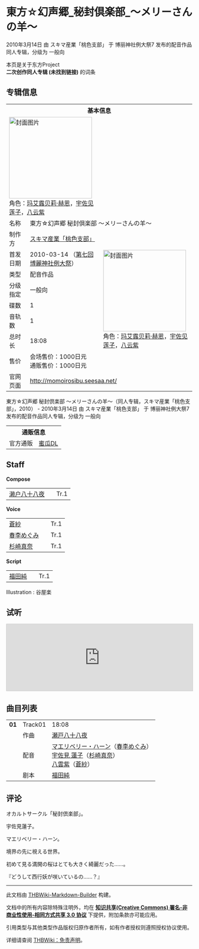 # 東方☆幻声郷_秘封倶楽部_～メリーさんの羊～

<!-- source html: G:\repos\THBWiki-Markdown-Builder\THBWikiMarkdown\Temp\main\2\2d\ns0%3A%E6%9D%B1%E6%96%B9%E2%98%86%E5%B9%BB%E5%A3%B0%E9%83%B7_%E7%A7%98%E5%B0%81%E5%80%B6%E6%A5%BD%E9%83%A8_%EF%BD%9E%E3%83%A1%E3%83%AA%E3%83%BC%E3%81%95%E3%82%93%E3%81%AE%E7%BE%8A%EF%BD%9E.html -->

2010年3月14日 由 スキマ産業「桃色支部」 于 博丽神社例大祭7 发布的配音作品同人专辑，分级为 一般向

本页是关于东方Project  
 **二次创作同人专辑 (未找到链接)** 的词条

## 专辑信息

<table><tbody><tr><th colspan="3">基本信息</th></tr><tr><td class="cover-artwork-mobile" colspan="2"><a href="./文件-東方☆幻声郷_秘封倶楽部_～メリーさんの羊～封面.jpg.md" class="image" title="封面图片"><img alt="封面图片" src="https://upload.thwiki.cc/thumb/c/cb/%E6%9D%B1%E6%96%B9%E2%98%86%E5%B9%BB%E5%A3%B0%E9%83%B7_%E7%A7%98%E5%B0%81%E5%80%B6%E6%A5%BD%E9%83%A8_%EF%BD%9E%E3%83%A1%E3%83%AA%E3%83%BC%E3%81%95%E3%82%93%E3%81%AE%E7%BE%8A%EF%BD%9E%E5%B0%81%E9%9D%A2.jpg/224px-%E6%9D%B1%E6%96%B9%E2%98%86%E5%B9%BB%E5%A3%B0%E9%83%B7_%E7%A7%98%E5%B0%81%E5%80%B6%E6%A5%BD%E9%83%A8_%EF%BD%9E%E3%83%A1%E3%83%AA%E3%83%BC%E3%81%95%E3%82%93%E3%81%AE%E7%BE%8A%EF%BD%9E%E5%B0%81%E9%9D%A2.jpg" decoding="async" loading="lazy" width="224" height="220" srcset="https://upload.thwiki.cc/thumb/c/cb/%E6%9D%B1%E6%96%B9%E2%98%86%E5%B9%BB%E5%A3%B0%E9%83%B7_%E7%A7%98%E5%B0%81%E5%80%B6%E6%A5%BD%E9%83%A8_%EF%BD%9E%E3%83%A1%E3%83%AA%E3%83%BC%E3%81%95%E3%82%93%E3%81%AE%E7%BE%8A%EF%BD%9E%E5%B0%81%E9%9D%A2.jpg/336px-%E6%9D%B1%E6%96%B9%E2%98%86%E5%B9%BB%E5%A3%B0%E9%83%B7_%E7%A7%98%E5%B0%81%E5%80%B6%E6%A5%BD%E9%83%A8_%EF%BD%9E%E3%83%A1%E3%83%AA%E3%83%BC%E3%81%95%E3%82%93%E3%81%AE%E7%BE%8A%EF%BD%9E%E5%B0%81%E9%9D%A2.jpg 1.5x, https://upload.thwiki.cc/thumb/c/cb/%E6%9D%B1%E6%96%B9%E2%98%86%E5%B9%BB%E5%A3%B0%E9%83%B7_%E7%A7%98%E5%B0%81%E5%80%B6%E6%A5%BD%E9%83%A8_%EF%BD%9E%E3%83%A1%E3%83%AA%E3%83%BC%E3%81%95%E3%82%93%E3%81%AE%E7%BE%8A%EF%BD%9E%E5%B0%81%E9%9D%A2.jpg/448px-%E6%9D%B1%E6%96%B9%E2%98%86%E5%B9%BB%E5%A3%B0%E9%83%B7_%E7%A7%98%E5%B0%81%E5%80%B6%E6%A5%BD%E9%83%A8_%EF%BD%9E%E3%83%A1%E3%83%AA%E3%83%BC%E3%81%95%E3%82%93%E3%81%AE%E7%BE%8A%EF%BD%9E%E5%B0%81%E9%9D%A2.jpg 2x" data-file-width="605" data-file-height="594"></a><div class="cover-char">角色：<a href="./玛艾露贝莉·赫恩.md" title="玛艾露贝莉·赫恩">玛艾露贝莉·赫恩</a>，<a href="./宇佐见莲子.md" title="宇佐见莲子">宇佐见莲子</a>，<a href="./八云紫.md" title="八云紫">八云紫</a></div></td>
</tr><tr><td class="label">名称</td><td colspan="2"> 東方☆幻声郷 秘封倶楽部 ～メリーさんの羊～ </td></tr><tr><td class="label">制作方</td><td><a href="./スキマ産業「桃色支部」.md" title="スキマ産業「桃色支部」">スキマ産業「桃色支部」</a></td><td class="cover-artwork" rowspan="8" style="min-width:224px;"><a href="./文件-東方☆幻声郷_秘封倶楽部_～メリーさんの羊～封面.jpg.md" class="image" title="封面图片"><img alt="封面图片" src="https://upload.thwiki.cc/thumb/c/cb/%E6%9D%B1%E6%96%B9%E2%98%86%E5%B9%BB%E5%A3%B0%E9%83%B7_%E7%A7%98%E5%B0%81%E5%80%B6%E6%A5%BD%E9%83%A8_%EF%BD%9E%E3%83%A1%E3%83%AA%E3%83%BC%E3%81%95%E3%82%93%E3%81%AE%E7%BE%8A%EF%BD%9E%E5%B0%81%E9%9D%A2.jpg/224px-%E6%9D%B1%E6%96%B9%E2%98%86%E5%B9%BB%E5%A3%B0%E9%83%B7_%E7%A7%98%E5%B0%81%E5%80%B6%E6%A5%BD%E9%83%A8_%EF%BD%9E%E3%83%A1%E3%83%AA%E3%83%BC%E3%81%95%E3%82%93%E3%81%AE%E7%BE%8A%EF%BD%9E%E5%B0%81%E9%9D%A2.jpg" decoding="async" loading="lazy" width="224" height="220" srcset="https://upload.thwiki.cc/thumb/c/cb/%E6%9D%B1%E6%96%B9%E2%98%86%E5%B9%BB%E5%A3%B0%E9%83%B7_%E7%A7%98%E5%B0%81%E5%80%B6%E6%A5%BD%E9%83%A8_%EF%BD%9E%E3%83%A1%E3%83%AA%E3%83%BC%E3%81%95%E3%82%93%E3%81%AE%E7%BE%8A%EF%BD%9E%E5%B0%81%E9%9D%A2.jpg/336px-%E6%9D%B1%E6%96%B9%E2%98%86%E5%B9%BB%E5%A3%B0%E9%83%B7_%E7%A7%98%E5%B0%81%E5%80%B6%E6%A5%BD%E9%83%A8_%EF%BD%9E%E3%83%A1%E3%83%AA%E3%83%BC%E3%81%95%E3%82%93%E3%81%AE%E7%BE%8A%EF%BD%9E%E5%B0%81%E9%9D%A2.jpg 1.5x, https://upload.thwiki.cc/thumb/c/cb/%E6%9D%B1%E6%96%B9%E2%98%86%E5%B9%BB%E5%A3%B0%E9%83%B7_%E7%A7%98%E5%B0%81%E5%80%B6%E6%A5%BD%E9%83%A8_%EF%BD%9E%E3%83%A1%E3%83%AA%E3%83%BC%E3%81%95%E3%82%93%E3%81%AE%E7%BE%8A%EF%BD%9E%E5%B0%81%E9%9D%A2.jpg/448px-%E6%9D%B1%E6%96%B9%E2%98%86%E5%B9%BB%E5%A3%B0%E9%83%B7_%E7%A7%98%E5%B0%81%E5%80%B6%E6%A5%BD%E9%83%A8_%EF%BD%9E%E3%83%A1%E3%83%AA%E3%83%BC%E3%81%95%E3%82%93%E3%81%AE%E7%BE%8A%EF%BD%9E%E5%B0%81%E9%9D%A2.jpg 2x" data-file-width="605" data-file-height="594"></a><div class="cover-char">角色：<a href="./玛艾露贝莉·赫恩.md" title="玛艾露贝莉·赫恩">玛艾露贝莉·赫恩</a>，<a href="./宇佐见莲子.md" title="宇佐见莲子">宇佐见莲子</a>，<a href="./八云紫.md" title="八云紫">八云紫</a></div></td>
</tr><tr><td class="label">首发日期</td><td>2010-03-14&#160;（<a href="/展会作品列表?e=%E5%8D%9A%E4%B8%BD%E7%A5%9E%E7%A4%BE%E4%BE%8B%E5%A4%A7%E7%A5%AD%237">第七回 博麗神社例大祭</a>）</td></tr><tr><td class="label">类型</td><td>配音作品</td></tr><tr><td class="label">分级指定</td><td>一般向</td></tr><tr><td class="label">碟数</td><td>1</td></tr><tr><td class="label">音轨数</td><td>1</td></tr><tr><td class="label">总时长</td><td>18:08</td></tr><tr><td class="label">售价</td><td>会场售价：1000日元<br>通贩售价：1000日元</td></tr>
<tr><td class="label">官网页面</td><td colspan="2"><a rel="nofollow" class="external free" href="http://momoirosibu.seesaa.net/">http://momoirosibu.seesaa.net/</a></td></tr></tbody></table>

東方☆幻声郷 秘封倶楽部 ～メリーさんの羊～（同人专辑，スキマ産業「桃色支部」，2010） - 2010年3月14日 由 スキマ産業「桃色支部」 于 博丽神社例大祭7 发布的配音作品同人专辑，分级为 一般向

<table><tbody><tr><th colspan="3">通贩信息</th></tr><tr><td class="label">官方通贩</td><td colspan="2"><a rel="nofollow" class="external text" href="https://www.melonbooks.com/index.php?main_page=product_info&amp;products_id=IT0000128922">蜜瓜DL</a></td></tr></tbody></table>



## Staff
  
 **Compose**   

<table><tbody><tr><td><a href="./濑户八十八夜.md" title="濑户八十八夜">濑户八十八夜</a></td><td></td><td>Tr.1</td></tr></tbody></table>

  
 **Voice**   

<table><tbody><tr><td><a href="/index.php?title=%E8%92%BC%E7%B4%97&amp;action=edit&amp;redlink=1" class="new" title="蒼紗（页面不存在）">蒼紗</a></td><td></td><td>Tr.1</td></tr><tr><td><a href="/index.php?title=%E6%98%A5%E6%9D%8E%E3%82%81%E3%81%90%E3%81%BF&amp;action=edit&amp;redlink=1" class="new" title="春李めぐみ（页面不存在）">春李めぐみ</a></td><td></td><td>Tr.1</td></tr><tr><td><a href="/index.php?title=%E6%9D%89%E5%B4%8E%E7%9C%9F%E5%A5%88&amp;action=edit&amp;redlink=1" class="new" title="杉崎真奈（页面不存在）">杉崎真奈</a></td><td></td><td>Tr.1</td></tr></tbody></table>

  
 **Script**   

<table><tbody><tr><td><a href="/index.php?title=%E7%A6%8F%E7%94%B0%E7%B4%94&amp;action=edit&amp;redlink=1" class="new" title="福田純（页面不存在）">福田純</a></td><td></td><td>Tr.1</td></tr></tbody></table>


Illustration
: 谷屋楽


## 试听
  
<iframe width="100%" height="180" src="https://ext.nicovideo.jp/thumb/sm9994981" scrolling="no" style="border:solid 1px #CCC;" frameborder="0"><a href="http://www.nicovideo.jp/watch/sm9994981">,</a></iframe>

  


## 曲目列表

<table><tbody><tr><td id="1" class="infoG"><b>01</b></td><td id="Track01" colspan="2" class="title">Track01<span class="thcsearchlinks"><a rel="nofollow" class="external text" href="https://cd.thwiki.cc?arrange=瀬戸八十八夜&amp;dub=春李めぐみ，杉崎真奈，蒼紗&amp;script=福田純&amp;fromwiki=東方☆幻声郷_秘封倶楽部_～メリーさんの羊～"><span title="搜索相似同人曲"></span></a></span></td><td class="time">18:08</td></tr><tr><td class="left"></td><td class="label">作曲</td><td class="text" colspan="2"><a href="./瀬戸八十八夜.md" class="mw-redirect" title="瀬戸八十八夜">瀬戸八十八夜</a><span class="thcsearchlinks"><a rel="nofollow" class="external text" href="https://cd.thwiki.cc?arrange=，瀬戸八十八夜&amp;fromwiki=東方☆幻声郷_秘封倶楽部_～メリーさんの羊～"><span></span></a></span></td></tr><tr><td class="left"></td><td class="label">配音</td><td class="text" colspan="2"><a href="./マエリベリー・ハーン.md" class="mw-redirect" title="マエリベリー・ハーン">マエリベリー・ハーン</a>（<a href="/index.php?title=%E6%98%A5%E6%9D%8E%E3%82%81%E3%81%90%E3%81%BF&amp;action=edit&amp;redlink=1" class="new" title="春李めぐみ（页面不存在）">春李めぐみ</a>）<br><a href="./宇佐见莲子.md" title="宇佐见莲子" unred="">宇佐見 蓮子</a>（<a href="/index.php?title=%E6%9D%89%E5%B4%8E%E7%9C%9F%E5%A5%88&amp;action=edit&amp;redlink=1" class="new" title="杉崎真奈（页面不存在）">杉崎真奈</a>）<br><a href="./八云紫.md" title="八云紫" unred="">八雲紫</a>（<a href="/index.php?title=%E8%92%BC%E7%B4%97&amp;action=edit&amp;redlink=1" class="new" title="蒼紗（页面不存在）">蒼紗</a>）<span class="thcsearchlinks"><a rel="nofollow" class="external text" href="https://cd.thwiki.cc?dub=春李めぐみ，杉崎真奈，蒼紗&amp;fromwiki=東方☆幻声郷_秘封倶楽部_～メリーさんの羊～"><span></span></a></span></td></tr><tr><td class="left"></td><td class="label">剧本</td><td class="text" colspan="2"><a href="/index.php?title=%E7%A6%8F%E7%94%B0%E7%B4%94&amp;action=edit&amp;redlink=1" class="new" title="福田純（页面不存在）">福田純</a><span class="thcsearchlinks"><a rel="nofollow" class="external text" href="https://cd.thwiki.cc?script=福田純&amp;fromwiki=東方☆幻声郷_秘封倶楽部_～メリーさんの羊～"><span></span></a></span></td></tr></tbody></table>



## 评论

  
オカルトサークル「秘封倶楽部」。  

  

宇佐見蓮子。  

  

マエリベリー・ハーン。  

  

境界の先に視える世界。  

  

初めて見る満開の桜はとても大きく綺麗だった……。  

  

『どうして西行妖が咲いているの……？』
  







---

此文档由 [THBWiki-Markdown-Builder](https://github.com/Delsin-Yu/THBWiki-Markdown-Builder) 构建。

文档中的所有内容除特殊注明外，均在 [**知识共享(Creative Commons) 署名-非商业性使用-相同方式共享 3.0 协议**](https://creativecommons.org/licenses/by-sa/3.0/deed.zh-hans) 下提供，附加条款亦可能应用。

引用类型与其他类型作品版权归原作者所有，如有作者授权则遵照授权协议使用。

详细请查阅 [THBWiki：免责声明](https://thbwiki.cc/THBWiki:%E5%85%8D%E8%B4%A3%E5%A3%B0%E6%98%8E)。


